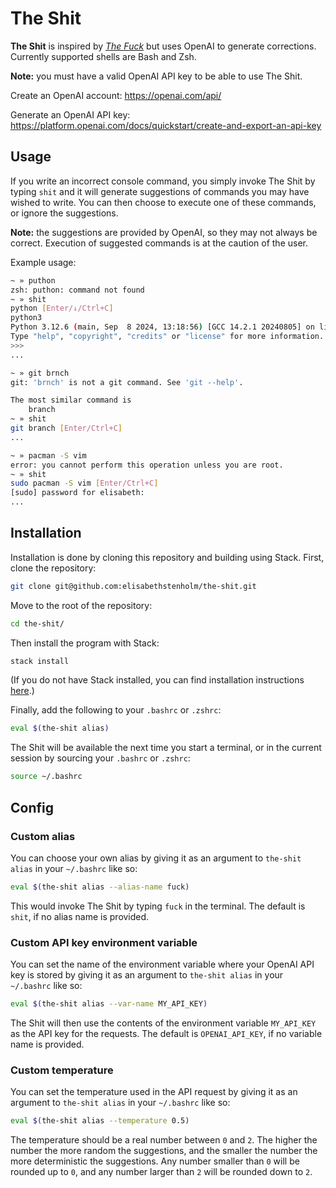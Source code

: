 # The Shit

**The Shit** is inspired by [*The Fuck*](https://github.com/nvbn/thefuck) but
uses OpenAI to generate corrections. Currently supported shells are Bash and
Zsh.

**Note:** you must have a valid OpenAI API key to be able to use The Shit.

Create an OpenAI account: <https://openai.com/api/>

Generate an OpenAI API key: <https://platform.openai.com/docs/quickstart/create-and-export-an-api-key>

## Usage

If you write an incorrect console command, you simply invoke The Shit by typing
`shit` and it will generate suggestions of commands you may have wished to write.
You can then choose to execute one of these commands, or ignore the suggestions.

**Note:** the suggestions are provided by OpenAI, so they may not always be correct.
Execution of suggested commands is at the caution of the user.

Example usage:

```bash
~ » puthon
zsh: puthon: command not found
~ » shit
python [Enter/↓/Ctrl+C]
python3
Python 3.12.6 (main, Sep  8 2024, 13:18:56) [GCC 14.2.1 20240805] on linux
Type "help", "copyright", "credits" or "license" for more information.
>>> 
...
```

```bash
~ » git brnch
git: 'brnch' is not a git command. See 'git --help'.

The most similar command is
	branch
~ » shit
git branch [Enter/Ctrl+C]
...
```

```bash
~ » pacman -S vim
error: you cannot perform this operation unless you are root.
~ » shit
sudo pacman -S vim [Enter/Ctrl+C]
[sudo] password for elisabeth:
...
```

## Installation

Installation is done by cloning this repository and building using Stack. First,
clone the repository:

```bash
git clone git@github.com:elisabethstenholm/the-shit.git
```

Move to the root of the repository:

```bash
cd the-shit/
```

Then install the program with Stack:

```bash
stack install
```

(If you do not have Stack installed, you can find installation instructions
[here](https://docs.haskellstack.org/en/stable/#how-to-install-stack).)

Finally, add the following to your `.bashrc` or `.zshrc`:

```bash
eval $(the-shit alias)
```

The Shit will be available the next time you start a terminal, or in the current
session by sourcing your `.bashrc` or `.zshrc`:

```bash
source ~/.bashrc
```

## Config

### Custom alias

You can choose your own alias by giving it as an argument to `the-shit alias` in
your `~/.bashrc` like so:

```bash
eval $(the-shit alias --alias-name fuck)
```

This would invoke The Shit by typing `fuck` in the terminal. The default is
`shit`, if no alias name is provided.

### Custom API key environment variable

You can set the name of the environment variable where your OpenAI API key is
stored by giving it as an argument to `the-shit alias` in your `~/.bashrc` like so:

```bash
eval $(the-shit alias --var-name MY_API_KEY)
```

The Shit will then use the contents of the environment variable `MY_API_KEY` as
the API key for the requests. The default is `OPENAI_API_KEY`, if no variable
name is provided.

### Custom temperature

You can set the temperature used in the API request by giving it as an argument
to `the-shit alias` in your `~/.bashrc` like so:

```bash
eval $(the-shit alias --temperature 0.5)
```

The temperature should be a real number between `0` and `2`. The higher the
number the more random the suggestions, and the smaller the number the more
deterministic the suggestions. Any number smaller than `0` will be rounded up to
`0`, and any number larger than `2` will be rounded down to `2`.
